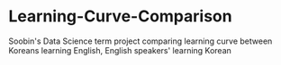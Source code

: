 # Learning-Curve-Comparison
Soobin's Data Science term project comparing learning curve between Koreans learning English, English speakers' learning Korean
